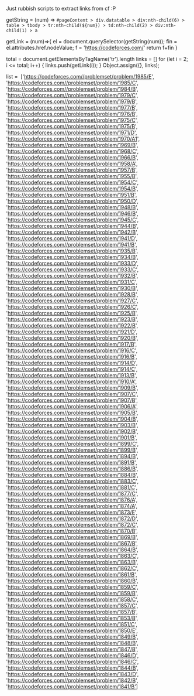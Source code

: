 Just rubbish scripts to extract links from cf :P


getString = (num) => `#pageContent > div.datatable > div:nth-child(6) > table > tbody > tr:nth-child(${num}) > td:nth-child(2) > div:nth-child(1) > a`

getLink = (num)=>{
    el = document.querySelector(getString(num));
    fin = el.attributes.href.nodeValue;
    f = 'https://codeforces.com/'
    return f+fin
}

total = document.getElementsByTagName('tr').length
links = []
for (let i = 2; i <= total; i++) {
    links.push(getLink(i));
}
Object.assign({}, links);

list =  ['https://codeforces.com//problemset/problem/1985/E', 'https://codeforces.com//problemset/problem/1985/C', 'https://codeforces.com//problemset/problem/1984/B', 'https://codeforces.com//problemset/problem/1979/C', 'https://codeforces.com//problemset/problem/1979/B', 'https://codeforces.com//problemset/problem/1977/B', 'https://codeforces.com//problemset/problem/1976/B', 'https://codeforces.com//problemset/problem/1975/C', 'https://codeforces.com//problemset/problem/1975/B', 'https://codeforces.com//problemset/problem/1971/D', 'https://codeforces.com//problemset/problem/1970/A1', 'https://codeforces.com//problemset/problem/1969/B', 'https://codeforces.com//problemset/problem/1968/C', 'https://codeforces.com//problemset/problem/1966/B', 'https://codeforces.com//problemset/problem/1958/A', 'https://codeforces.com//problemset/problem/1957/B', 'https://codeforces.com//problemset/problem/1955/B', 'https://codeforces.com//problemset/problem/1954/C', 'https://codeforces.com//problemset/problem/1954/B', 'https://codeforces.com//problemset/problem/1951/B', 'https://codeforces.com//problemset/problem/1950/D', 'https://codeforces.com//problemset/problem/1948/B', 'https://codeforces.com//problemset/problem/1946/B', 'https://codeforces.com//problemset/problem/1945/C', 'https://codeforces.com//problemset/problem/1944/B', 'https://codeforces.com//problemset/problem/1942/B', 'https://codeforces.com//problemset/problem/1941/D', 'https://codeforces.com//problemset/problem/1941/B', 'https://codeforces.com//problemset/problem/1935/B', 'https://codeforces.com//problemset/problem/1934/B', 'https://codeforces.com//problemset/problem/1933/D', 'https://codeforces.com//problemset/problem/1933/C', 'https://codeforces.com//problemset/problem/1932/B', 'https://codeforces.com//problemset/problem/1931/C', 'https://codeforces.com//problemset/problem/1930/B', 'https://codeforces.com//problemset/problem/1928/B', 'https://codeforces.com//problemset/problem/1927/C', 'https://codeforces.com//problemset/problem/1926/C', 'https://codeforces.com//problemset/problem/1925/B', 'https://codeforces.com//problemset/problem/1923/B', 'https://codeforces.com//problemset/problem/1922/B', 'https://codeforces.com//problemset/problem/1921/D', 'https://codeforces.com//problemset/problem/1920/B', 'https://codeforces.com//problemset/problem/1917/B', 'https://codeforces.com//problemset/problem/1916/C', 'https://codeforces.com//problemset/problem/1916/B', 'https://codeforces.com//problemset/problem/1914/D', 'https://codeforces.com//problemset/problem/1914/C', 'https://codeforces.com//problemset/problem/1913/B', 'https://codeforces.com//problemset/problem/1910/A', 'https://codeforces.com//problemset/problem/1909/B', 'https://codeforces.com//problemset/problem/1907/C', 'https://codeforces.com//problemset/problem/1907/B', 'https://codeforces.com//problemset/problem/1906/A', 'https://codeforces.com//problemset/problem/1905/B', 'https://codeforces.com//problemset/problem/1904/B', 'https://codeforces.com//problemset/problem/1903/B', 'https://codeforces.com//problemset/problem/1902/B', 'https://codeforces.com//problemset/problem/1901/B', 'https://codeforces.com//problemset/problem/1899/C', 'https://codeforces.com//problemset/problem/1899/B', 'https://codeforces.com//problemset/problem/1894/B', 'https://codeforces.com//problemset/problem/1891/B', 'https://codeforces.com//problemset/problem/1886/B', 'https://codeforces.com//problemset/problem/1884/B', 'https://codeforces.com//problemset/problem/1883/C', 'https://codeforces.com//problemset/problem/1881/C', 'https://codeforces.com//problemset/problem/1877/C', 'https://codeforces.com//problemset/problem/1876/A', 'https://codeforces.com//problemset/problem/1874/A', 'https://codeforces.com//problemset/problem/1873/E', 'https://codeforces.com//problemset/problem/1872/D', 'https://codeforces.com//problemset/problem/1872/C', 'https://codeforces.com//problemset/problem/1870/B', 'https://codeforces.com//problemset/problem/1869/B', 'https://codeforces.com//problemset/problem/1867/B', 'https://codeforces.com//problemset/problem/1864/B', 'https://codeforces.com//problemset/problem/1863/C', 'https://codeforces.com//problemset/problem/1863/B', 'https://codeforces.com//problemset/problem/1862/C', 'https://codeforces.com//problemset/problem/1861/B', 'https://codeforces.com//problemset/problem/1860/B', 'https://codeforces.com//problemset/problem/1859/C', 'https://codeforces.com//problemset/problem/1859/B', 'https://codeforces.com//problemset/problem/1858/C', 'https://codeforces.com//problemset/problem/1857/C', 'https://codeforces.com//problemset/problem/1857/B', 'https://codeforces.com//problemset/problem/1853/B', 'https://codeforces.com//problemset/problem/1851/C', 'https://codeforces.com//problemset/problem/1850/E', 'https://codeforces.com//problemset/problem/1849/B', 'https://codeforces.com//problemset/problem/1848/B', 'https://codeforces.com//problemset/problem/1847/B', 'https://codeforces.com//problemset/problem/1846/D', 'https://codeforces.com//problemset/problem/1846/C', 'https://codeforces.com//problemset/problem/1844/B', 'https://codeforces.com//problemset/problem/1843/D', 'https://codeforces.com//problemset/problem/1842/B', 'https://codeforces.com//problemset/problem/1841/B']

